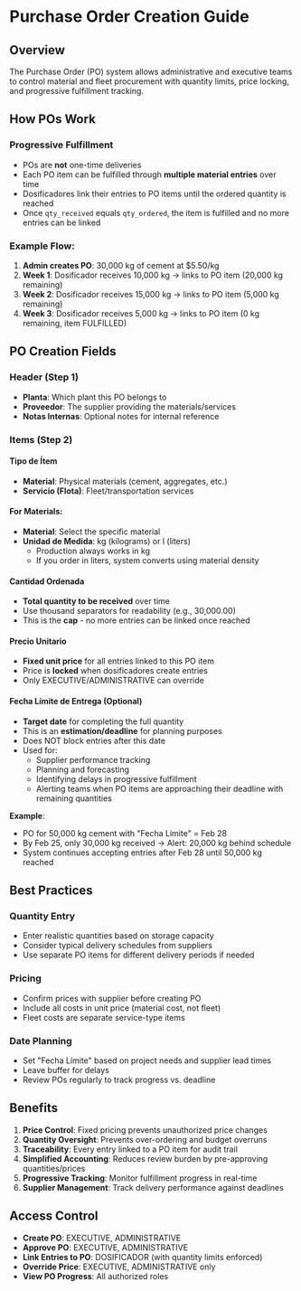# Purchase Order Creation Guide

## Overview

The Purchase Order (PO) system allows administrative and executive teams to control material and fleet procurement with quantity limits, price locking, and progressive fulfillment tracking.

## How POs Work

### Progressive Fulfillment
- POs are **not** one-time deliveries
- Each PO item can be fulfilled through **multiple material entries** over time
- Dosificadores link their entries to PO items until the ordered quantity is reached
- Once `qty_received` equals `qty_ordered`, the item is fulfilled and no more entries can be linked

### Example Flow:
1. **Admin creates PO**: 30,000 kg of cement at $5.50/kg
2. **Week 1**: Dosificador receives 10,000 kg → links to PO item (20,000 kg remaining)
3. **Week 2**: Dosificador receives 15,000 kg → links to PO item (5,000 kg remaining)
4. **Week 3**: Dosificador receives 5,000 kg → links to PO item (0 kg remaining, item FULFILLED)

## PO Creation Fields

### Header (Step 1)
- **Planta**: Which plant this PO belongs to
- **Proveedor**: The supplier providing the materials/services
- **Notas Internas**: Optional notes for internal reference

### Items (Step 2)

#### Tipo de Ítem
- **Material**: Physical materials (cement, aggregates, etc.)
- **Servicio (Flota)**: Fleet/transportation services

#### For Materials:
- **Material**: Select the specific material
- **Unidad de Medida**: kg (kilograms) or l (liters)
  - Production always works in kg
  - If you order in liters, system converts using material density

#### Cantidad Ordenada
- **Total quantity to be received** over time
- Use thousand separators for readability (e.g., 30,000.00)
- This is the **cap** - no more entries can be linked once reached

#### Precio Unitario
- **Fixed unit price** for all entries linked to this PO item
- Price is **locked** when dosificadores create entries
- Only EXECUTIVE/ADMINISTRATIVE can override

#### Fecha Límite de Entrega (Optional)
- **Target date** for completing the full quantity
- This is an **estimation/deadline** for planning purposes
- Does NOT block entries after this date
- Used for:
  - Supplier performance tracking
  - Planning and forecasting
  - Identifying delays in progressive fulfillment
  - Alerting teams when PO items are approaching their deadline with remaining quantities

**Example**: 
- PO for 50,000 kg cement with "Fecha Límite" = Feb 28
- By Feb 25, only 30,000 kg received → Alert: 20,000 kg behind schedule
- System continues accepting entries after Feb 28 until 50,000 kg reached

## Best Practices

### Quantity Entry
- Enter realistic quantities based on storage capacity
- Consider typical delivery schedules from suppliers
- Use separate PO items for different delivery periods if needed

### Pricing
- Confirm prices with supplier before creating PO
- Include all costs in unit price (material cost, not fleet)
- Fleet costs are separate service-type items

### Date Planning
- Set "Fecha Límite" based on project needs and supplier lead times
- Leave buffer for delays
- Review POs regularly to track progress vs. deadline

## Benefits

1. **Price Control**: Fixed pricing prevents unauthorized price changes
2. **Quantity Oversight**: Prevents over-ordering and budget overruns
3. **Traceability**: Every entry linked to a PO item for audit trail
4. **Simplified Accounting**: Reduces review burden by pre-approving quantities/prices
5. **Progressive Tracking**: Monitor fulfillment progress in real-time
6. **Supplier Management**: Track delivery performance against deadlines

## Access Control

- **Create PO**: EXECUTIVE, ADMINISTRATIVE
- **Approve PO**: EXECUTIVE, ADMINISTRATIVE
- **Link Entries to PO**: DOSIFICADOR (with quantity limits enforced)
- **Override Price**: EXECUTIVE, ADMINISTRATIVE only
- **View PO Progress**: All authorized roles


